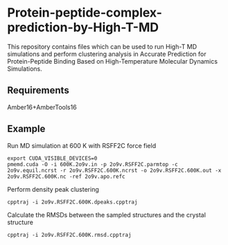 # Protein-peptide-complex-prediction-by-High-T-MD

This repository contains files which can be used to run High-T MD simulations and perform clustering analysis in Accurate Prediction for Protein-Peptide Binding Based on High-Temperature Molecular Dynamics Simulations.

## Requirements
Amber16+AmberTools16

## Example
Run MD simulation at 600 K with RSFF2C force field
```
export CUDA_VISIBLE_DEVICES=0
pmemd.cuda -O -i 600K.2o9v.in -p 2o9v.RSFF2C.parmtop -c 2o9v.equil.ncrst -r 2o9v.RSFF2C.600K.ncrst -o 2o9v.RSFF2C.600K.out -x 2o9v.RSFF2C.600K.nc -ref 2o9v.apo.refc
```

Perform density peak clustering
```
cpptraj -i 2o9v.RSFF2C.600K.dpeaks.cpptraj
```

Calculate the RMSDs between the sampled structures and the crystal structure
```
cpptraj -i 2o9v.RSFF2C.600K.rmsd.cpptraj
```
